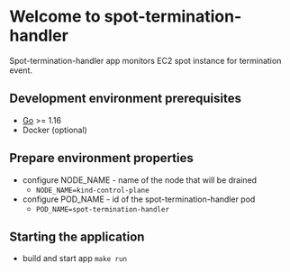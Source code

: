 # Welcome to spot-termination-handler

Spot-termination-handler app monitors EC2 spot instance for termination event. 

## Development environment prerequisites
* [Go](https://golang.org/) >= 1.16
* Docker (optional)

## Prepare environment properties
* configure NODE_NAME - name of the node that will be drained
  * `NODE_NAME=kind-control-plane`
* configure POD_NAME - id of the spot-termination-handler pod
  * `POD_NAME=spot-termination-handler`

## Starting the application
* build and start app `make run`
